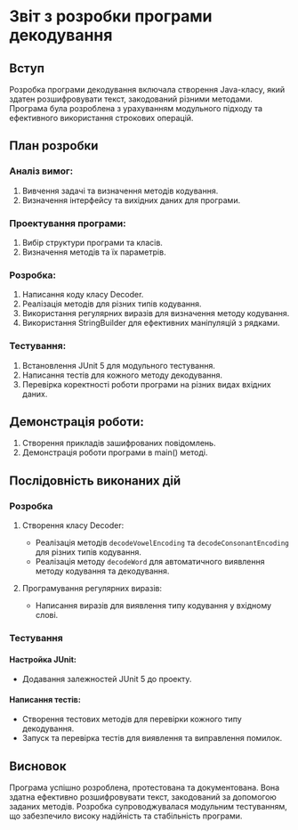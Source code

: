 # Звіт з розробки програми декодування

## Вступ

Розробка програми декодування включала створення Java-класу, який здатен розшифровувати текст, закодований різними методами. Програма була розроблена з урахуванням модульного підходу та ефективного використання строкових операцій.

## План розробки

### Аналіз вимог:

1. Вивчення задачі та визначення методів кодування.
2. Визначення інтерфейсу та вихідних даних для програми.

### Проектування програми:

1. Вибір структури програми та класів.
2. Визначення методів та їх параметрів.

### Розробка:

1. Написання коду класу Decoder.
2. Реалізація методів для різних типів кодування.
3. Використання регулярних виразів для визначення методу кодування.
4. Використання StringBuilder для ефективних маніпуляцій з рядками.

### Тестування:

1. Встановлення JUnit 5 для модульного тестування.
2. Написання тестів для кожного методу декодування.
3. Перевірка коректності роботи програми на різних видах вхідних даних.

## Демонстрація роботи:

1. Створення прикладів зашифрованих повідомлень.
2. Демонстрація роботи програми в main() методі.

## Послідовність виконаних дій

### Розробка

1. Створення класу Decoder:
   - Реалізація методів `decodeVowelEncoding` та `decodeConsonantEncoding` для різних типів кодування.
   - Реалізація методу `decodeWord` для автоматичного виявлення методу кодування та декодування.

2. Програмування регулярних виразів:
   - Написання виразів для виявлення типу кодування у вхідному слові.

### Тестування

#### Настройка JUnit:

   - Додавання залежностей JUnit 5 до проекту.

#### Написання тестів:

   - Створення тестових методів для перевірки кожного типу декодування.
   - Запуск та перевірка тестів для виявлення та виправлення помилок.

## Висновок

Програма успішно розроблена, протестована та документована. Вона здатна ефективно розшифровувати текст, закодований за допомогою заданих методів. Розробка супроводжувалася модульним тестуванням, що забезпечило високу надійність та стабільність програми.